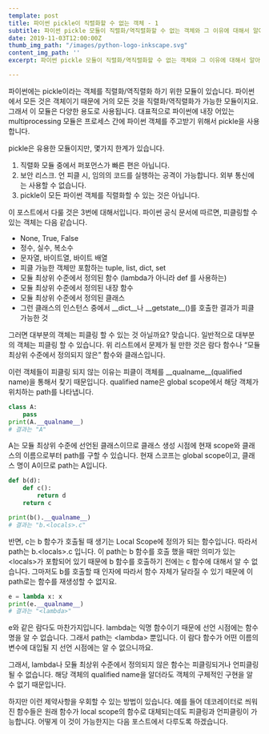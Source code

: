 ```yaml
---
template: post
title: 파이썬 pickle이 직렬화할 수 없는 객체 - 1
subtitle: 파이썬 pickle 모듈이 직렬화/역직렬화할 수 없는 객체와 그 이유에 대해서 알아봅니다.
date: 2019-11-03T12:00:00Z
thumb_img_path: "/images/python-logo-inkscape.svg"
content_img_path: ''
excerpt: 파이썬 pickle 모듈이 직렬화/역직렬화할 수 없는 객체와 그 이유에 대해서 알아봅니다.

---
```


파이썬에는 pickle이라는 객체를 직렬화/역직렬화 하기 위한 모듈이 있습니다. 파이썬에서 모든 것은 객체이기 때문에 거의 모든 것을 직렬화/역직렬화가 가능한 모듈이지요. 그래서 이 모듈은 다양한 용도로  사용됩니다.  대표적으로 파이썬에 내장 어있는 multiprocessing 모듈은 프로세스 간에 파이썬 객체를 주고받기 위해서 pickle을 사용합니다. 

 pickle은 유용한 모듈이지만,  몇가지 한계가 있습니다.

1. 직렬화 모듈 중에서 퍼포먼스가 빠른 편은 아닙니다.
2. 보안 리스크. 언 피클 시, 임의의 코드를 실행하는 공격이 가능합니다. 외부 통신에는 사용할 수 없습니다.
3. pickle이 모든 파이썬 객체를 직렬화할 수 있는 것은 아닙니다. 

이 포스트에서 다룰 것은 3번에 대해서입니다.  파이썬 공식 문서에 따르면, 피클링할 수 있는 객체는 다음 같습니다.

* None, True, False
* 정수, 실수, 복소수
* 문자열, 바이트열, 바이트 배열
* 피클 가능한 객체만 포함하는 tuple, list, dict, set
* 모듈 최상위 수준에서 정의된 함수 (lambda가 아니라 def 를 사용하는)
* 모듈 최상위 수준에서 정의된 내장 함수
* 모듈 최상위 수준에서 정의된 클래스
* 그런 클래스의 인스턴스 중에서 \_\_dict\_\_나 \_\_getstate\_\_()를 호출한 결과가 피클 가능한 것

 그러면 대부분의 객체는 피클링 할 수 있는 것 아닐까요? 맞습니다. 일반적으로  대부분의 객체는 피클링 할 수 있습니다. 위 리스트에서 문제가 될 만한 것은 람다 함수나 “모듈 최상위 수준에서 정의되지 않은” 함수와 클래스입니다.

이런 객체들이 피클링 되지 않는 이유는 피클이 객체를  \_\_qualname\_\_(qualified name)을 통해서 찾기 때문입니다.  qualified name은 global scope에서 해당 객체가 위치하는 path를 나타냅니다.  

```python
class A:
	pass
print(A.__qualname__)
# 결과는 "A"
```
 A는 모듈 최상위 수준에 선언된 클래스이므로 클래스 생성 시점에 현재 scope와 클래스의 이름으로부터 path를 구할 수 있습니다. 현재 스코프는 global scope이고,  클래스 명이 A이므로 path는 A입니다.

```python
def b(d):
	def c():
		return d
	return c

print(b().__qualname__)
# 결과는 "b.<locals>.c"
```

반면, c는 b 함수가 호출될 때 생기는 Local Scope에 정의가 되는 함수입니다. 따라서 path는 b.\<locals\>.c 입니다. 이 path는 b 함수를 호출 했을 때만 의미가 있는 \<locals\>가 포함되어 있기 때문에 b 함수를 호출하기 전에는 c 함수에 대해서 알 수 없습니다. 그마저도 b를 호출할 때 인자에 따라서 함수 자체가 달라질 수 있기 때문에 이 path로는 함수를 재생성할 수 없지요. 

```python
e = lambda x: x
print(e.__qualname__)
# 결과는 "<lambda>"
```

 e와 같은 람다도 마찬가지입니다. lambda는 익명 함수이기 때문에 선언 시점에는 함수명을 알 수 없습니다. 그래서 path는 \<lambda\> 뿐입니다. 이 람다 함수가 어떤 이름의 변수에 대입될 지 선언 시점에는 알 수 없으니까요.

그래서, lambda나 모듈 최상위 수준에서 정의되지 않은 함수는 피클링되거나 언피클링 될 수 없습니다. 해당 객체의 qualified name을 알더라도 객체의 구체적인 구현을 알 수 없기 때문입니다.

하지만 이런 제약사항을 우회할 수 있는 방법이 있습니다. 예를 들어 데코레이터로 씌워진 함수들은 원래 함수가 local scope의 함수로 대체되는데도 피클링과 언피클링이 가능합니다. 어떻게 이 것이 가능한지는 다음 포스트에서 다루도록 하겠습니다.
